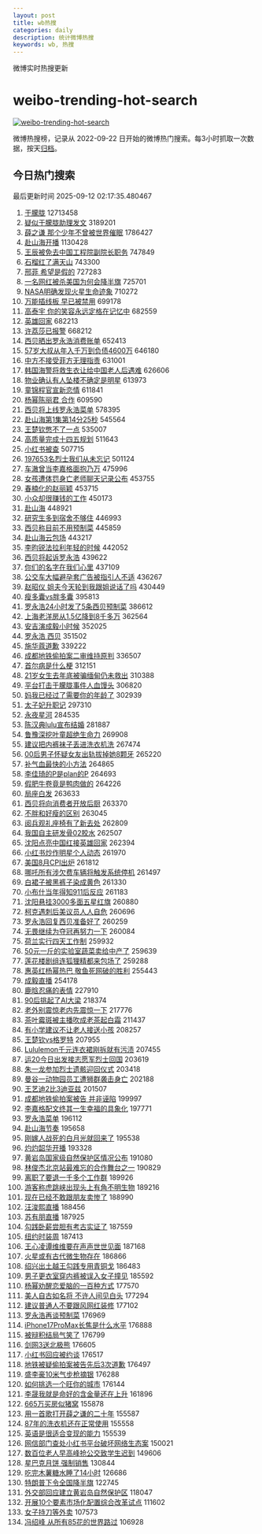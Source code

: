 ```yaml
---
layout: post
title: wb热搜
categories: daily
description: 统计微博热搜
keywords: wb, 热搜
---
```


微博实时热搜更新

# weibo-trending-hot-search

[![weibo-trending-hot-search](https://github.com/ameizi/weibo-trending-hot-search/actions/workflows/ci.yml/badge.svg)](https://github.com/ameizi/weibo-trending-hot-search/actions/workflows/ci.yml)

微博热搜榜，记录从 2022-09-22 日开始的微博热门搜索。每3小时抓取一次数据，按天[归档](./archives)。

## 今日热门搜索

<!-- BEGIN --> 
最后更新时间 2025-09-12 02:17:35.480467 
1. [于朦胧](https://s.weibo.com/weibo?q=%E4%BA%8E%E6%9C%A6%E8%83%A7&t=31&band_rank=22&Refer=top) 12713458
1. [疑似于朦胧助理发文](https://s.weibo.com/weibo?q=%23%E7%96%91%E4%BC%BC%E4%BA%8E%E6%9C%A6%E8%83%A7%E5%8A%A9%E7%90%86%E5%8F%91%E6%96%87%23&t=31&band_rank=1&Refer=top) 3189201
1. [薛之谦 那个少年不曾被世界催眠](https://s.weibo.com/weibo?q=%E8%96%9B%E4%B9%8B%E8%B0%A6%20%E9%82%A3%E4%B8%AA%E5%B0%91%E5%B9%B4%E4%B8%8D%E6%9B%BE%E8%A2%AB%E4%B8%96%E7%95%8C%E5%82%AC%E7%9C%A0&t=31&band_rank=1&Refer=top) 1786427
1. [赴山海开播](https://s.weibo.com/weibo?q=%E8%B5%B4%E5%B1%B1%E6%B5%B7%E5%BC%80%E6%92%AD&t=31&band_rank=4&Refer=top) 1130428
1. [王辰被免去中国工程院副院长职务](https://s.weibo.com/weibo?q=%23%E7%8E%8B%E8%BE%B0%E8%A2%AB%E5%85%8D%E5%8E%BB%E4%B8%AD%E5%9B%BD%E5%B7%A5%E7%A8%8B%E9%99%A2%E5%89%AF%E9%99%A2%E9%95%BF%E8%81%8C%E5%8A%A1%23&t=31&band_rank=2&Refer=top) 747849
1. [石榴红了满天山](https://s.weibo.com/weibo?q=%23%E7%9F%B3%E6%A6%B4%E7%BA%A2%E4%BA%86%E6%BB%A1%E5%A4%A9%E5%B1%B1%23&t=31&band_rank=3&Refer=top) 743300
1. [邢菲 希望是假的](https://s.weibo.com/weibo?q=%E9%82%A2%E8%8F%B2%20%E5%B8%8C%E6%9C%9B%E6%98%AF%E5%81%87%E7%9A%84&t=31&band_rank=4&Refer=top) 727283
1. [一名网红被杀美国为何会降半旗](https://s.weibo.com/weibo?q=%23%E4%B8%80%E5%90%8D%E7%BD%91%E7%BA%A2%E8%A2%AB%E6%9D%80%E7%BE%8E%E5%9B%BD%E4%B8%BA%E4%BD%95%E4%BC%9A%E9%99%8D%E5%8D%8A%E6%97%97%23&t=31&band_rank=2&Refer=top) 725701
1. [NASA明确发现火星生命迹象](https://s.weibo.com/weibo?q=%23NASA%E6%98%8E%E7%A1%AE%E5%8F%91%E7%8E%B0%E7%81%AB%E6%98%9F%E7%94%9F%E5%91%BD%E8%BF%B9%E8%B1%A1%23&t=31&band_rank=5&Refer=top) 710272
1. [万能插线板 早已被禁用](https://s.weibo.com/weibo?q=%E4%B8%87%E8%83%BD%E6%8F%92%E7%BA%BF%E6%9D%BF%20%E6%97%A9%E5%B7%B2%E8%A2%AB%E7%A6%81%E7%94%A8&t=31&band_rank=6&Refer=top) 699178
1. [高泰宇 你的笑容永远定格在记忆中](https://s.weibo.com/weibo?q=%E9%AB%98%E6%B3%B0%E5%AE%87%20%E4%BD%A0%E7%9A%84%E7%AC%91%E5%AE%B9%E6%B0%B8%E8%BF%9C%E5%AE%9A%E6%A0%BC%E5%9C%A8%E8%AE%B0%E5%BF%86%E4%B8%AD&t=31&band_rank=7&Refer=top) 682559
1. [英雄回家](https://s.weibo.com/weibo?q=%23%E8%8B%B1%E9%9B%84%E5%9B%9E%E5%AE%B6%23&t=31&band_rank=3&Refer=top) 682213
1. [许荔莎已报警](https://s.weibo.com/weibo?q=%23%E8%AE%B8%E8%8D%94%E8%8E%8E%E5%B7%B2%E6%8A%A5%E8%AD%A6%23&t=31&band_rank=8&Refer=top) 668212
1. [西贝晒出罗永浩消费账单](https://s.weibo.com/weibo?q=%23%E8%A5%BF%E8%B4%9D%E6%99%92%E5%87%BA%E7%BD%97%E6%B0%B8%E6%B5%A9%E6%B6%88%E8%B4%B9%E8%B4%A6%E5%8D%95%23&t=31&band_rank=4&Refer=top) 652413
1. [57岁大叔从年入千万到负债4600万](https://s.weibo.com/weibo?q=%2357%E5%B2%81%E5%A4%A7%E5%8F%94%E4%BB%8E%E5%B9%B4%E5%85%A5%E5%8D%83%E4%B8%87%E5%88%B0%E8%B4%9F%E5%80%BA4600%E4%B8%87%23&t=31&band_rank=9&Refer=top) 646180
1. [中方不接受菲方无理指责](https://s.weibo.com/weibo?q=%23%E4%B8%AD%E6%96%B9%E4%B8%8D%E6%8E%A5%E5%8F%97%E8%8F%B2%E6%96%B9%E6%97%A0%E7%90%86%E6%8C%87%E8%B4%A3%23&t=31&band_rank=10&Refer=top) 631001
1. [韩国海警将救生衣让给中国老人后遇难](https://s.weibo.com/weibo?q=%23%E9%9F%A9%E5%9B%BD%E6%B5%B7%E8%AD%A6%E5%B0%86%E6%95%91%E7%94%9F%E8%A1%A3%E8%AE%A9%E7%BB%99%E4%B8%AD%E5%9B%BD%E8%80%81%E4%BA%BA%E5%90%8E%E9%81%87%E9%9A%BE%23&t=31&band_rank=38&Refer=top) 626606
1. [物业确认有人坠楼不确定是明星](https://s.weibo.com/weibo?q=%23%E7%89%A9%E4%B8%9A%E7%A1%AE%E8%AE%A4%E6%9C%89%E4%BA%BA%E5%9D%A0%E6%A5%BC%E4%B8%8D%E7%A1%AE%E5%AE%9A%E6%98%AF%E6%98%8E%E6%98%9F%23&t=31&band_rank=11&Refer=top) 613973
1. [童锦程官宣新恋情](https://s.weibo.com/weibo?q=%E7%AB%A5%E9%94%A6%E7%A8%8B%E5%AE%98%E5%AE%A3%E6%96%B0%E6%81%8B%E6%83%85&t=31&band_rank=12&Refer=top) 611841
1. [杨幂陈丽君 合作](https://s.weibo.com/weibo?q=%E6%9D%A8%E5%B9%82%E9%99%88%E4%B8%BD%E5%90%9B%20%E5%90%88%E4%BD%9C&t=31&band_rank=6&Refer=top) 609590
1. [西贝将上线罗永浩菜单](https://s.weibo.com/weibo?q=%23%E8%A5%BF%E8%B4%9D%E5%B0%86%E4%B8%8A%E7%BA%BF%E7%BD%97%E6%B0%B8%E6%B5%A9%E8%8F%9C%E5%8D%95%23&t=31&band_rank=7&Refer=top) 578395
1. [赴山海第1集第14分25秒](https://s.weibo.com/weibo?q=%E8%B5%B4%E5%B1%B1%E6%B5%B7%E7%AC%AC1%E9%9B%86%E7%AC%AC14%E5%88%8625%E7%A7%92&t=31&band_rank=49&Refer=top) 545564
1. [王楚钦憋不了一点](https://s.weibo.com/weibo?q=%E7%8E%8B%E6%A5%9A%E9%92%A6%E6%86%8B%E4%B8%8D%E4%BA%86%E4%B8%80%E7%82%B9&t=31&band_rank=9&Refer=top) 535007
1. [高质量完成十四五规划](https://s.weibo.com/weibo?q=%23%E9%AB%98%E8%B4%A8%E9%87%8F%E5%AE%8C%E6%88%90%E5%8D%81%E5%9B%9B%E4%BA%94%E8%A7%84%E5%88%92%23&t=31&band_rank=3&Refer=top) 511643
1. [小红书被查](https://s.weibo.com/weibo?q=%23%E5%B0%8F%E7%BA%A2%E4%B9%A6%E8%A2%AB%E6%9F%A5%23&t=31&band_rank=13&Refer=top) 507715
1. [197653名烈士我们从未忘记](https://s.weibo.com/weibo?q=%23197653%E5%90%8D%E7%83%88%E5%A3%AB%E6%88%91%E4%BB%AC%E4%BB%8E%E6%9C%AA%E5%BF%98%E8%AE%B0%23&t=31&band_rank=10&Refer=top) 501124
1. [车澈曾当李嘉格面抱乃万](https://s.weibo.com/weibo?q=%23%E8%BD%A6%E6%BE%88%E6%9B%BE%E5%BD%93%E6%9D%8E%E5%98%89%E6%A0%BC%E9%9D%A2%E6%8A%B1%E4%B9%83%E4%B8%87%23&t=31&band_rank=11&Refer=top) 475996
1. [女孩遭体罚身亡老师聊天记录公布](https://s.weibo.com/weibo?q=%23%E5%A5%B3%E5%AD%A9%E9%81%AD%E4%BD%93%E7%BD%9A%E8%BA%AB%E4%BA%A1%E8%80%81%E5%B8%88%E8%81%8A%E5%A4%A9%E8%AE%B0%E5%BD%95%E5%85%AC%E5%B8%83%23&t=31&band_rank=13&Refer=top) 453755
1. [春楠化的赵丽颖](https://s.weibo.com/weibo?q=%23%E6%98%A5%E6%A5%A0%E5%8C%96%E7%9A%84%E8%B5%B5%E4%B8%BD%E9%A2%96%23&t=31&band_rank=14&Refer=top) 453715
1. [小众却很赚钱的工作](https://s.weibo.com/weibo?q=%E5%B0%8F%E4%BC%97%E5%8D%B4%E5%BE%88%E8%B5%9A%E9%92%B1%E7%9A%84%E5%B7%A5%E4%BD%9C&t=31&band_rank=13&Refer=top) 450173
1. [赴山海](https://s.weibo.com/weibo?q=%E8%B5%B4%E5%B1%B1%E6%B5%B7&t=31&band_rank=36&Refer=top) 448921
1. [研究生多到宿舍不够住](https://s.weibo.com/weibo?q=%23%E7%A0%94%E7%A9%B6%E7%94%9F%E5%A4%9A%E5%88%B0%E5%AE%BF%E8%88%8D%E4%B8%8D%E5%A4%9F%E4%BD%8F%23&t=31&band_rank=17&Refer=top) 446993
1. [西贝称目前不用预制菜](https://s.weibo.com/weibo?q=%23%E8%A5%BF%E8%B4%9D%E7%A7%B0%E7%9B%AE%E5%89%8D%E4%B8%8D%E7%94%A8%E9%A2%84%E5%88%B6%E8%8F%9C%23&t=31&band_rank=18&Refer=top) 445859
1. [赴山海云包场](https://s.weibo.com/weibo?q=%E8%B5%B4%E5%B1%B1%E6%B5%B7%E4%BA%91%E5%8C%85%E5%9C%BA&t=31&band_rank=28&Refer=top) 443217
1. [李昀锐法拉利年轻的时候](https://s.weibo.com/weibo?q=%23%E6%9D%8E%E6%98%80%E9%94%90%E6%B3%95%E6%8B%89%E5%88%A9%E5%B9%B4%E8%BD%BB%E7%9A%84%E6%97%B6%E5%80%99%23&t=31&band_rank=20&Refer=top) 442052
1. [西贝将起诉罗永浩](https://s.weibo.com/weibo?q=%23%E8%A5%BF%E8%B4%9D%E5%B0%86%E8%B5%B7%E8%AF%89%E7%BD%97%E6%B0%B8%E6%B5%A9%23&t=31&band_rank=32&Refer=top) 439622
1. [你们的名字在我们心里](https://s.weibo.com/weibo?q=%23%E4%BD%A0%E4%BB%AC%E7%9A%84%E5%90%8D%E5%AD%97%E5%9C%A8%E6%88%91%E4%BB%AC%E5%BF%83%E9%87%8C%23&t=31&band_rank=22&Refer=top) 437109
1. [公交车大幅避孕套广告被指引人不适](https://s.weibo.com/weibo?q=%23%E5%85%AC%E4%BA%A4%E8%BD%A6%E5%A4%A7%E5%B9%85%E9%81%BF%E5%AD%95%E5%A5%97%E5%B9%BF%E5%91%8A%E8%A2%AB%E6%8C%87%E5%BC%95%E4%BA%BA%E4%B8%8D%E9%80%82%23&t=31&band_rank=34&Refer=top) 436267
1. [赵昭仪 姐夫今天轮到我跟姐说话了吗](https://s.weibo.com/weibo?q=%E8%B5%B5%E6%98%AD%E4%BB%AA%20%E5%A7%90%E5%A4%AB%E4%BB%8A%E5%A4%A9%E8%BD%AE%E5%88%B0%E6%88%91%E8%B7%9F%E5%A7%90%E8%AF%B4%E8%AF%9D%E4%BA%86%E5%90%97&t=31&band_rank=14&Refer=top) 430449
1. [瘦多囊vs胖多囊](https://s.weibo.com/weibo?q=%E7%98%A6%E5%A4%9A%E5%9B%8Avs%E8%83%96%E5%A4%9A%E5%9B%8A&t=31&band_rank=15&Refer=top) 395813
1. [罗永浩24小时发了5条西贝预制菜](https://s.weibo.com/weibo?q=%23%E7%BD%97%E6%B0%B8%E6%B5%A924%E5%B0%8F%E6%97%B6%E5%8F%91%E4%BA%865%E6%9D%A1%E8%A5%BF%E8%B4%9D%E9%A2%84%E5%88%B6%E8%8F%9C%23&t=31&band_rank=5&Refer=top) 386612
1. [上海老洋房从1.5亿降到8千多万](https://s.weibo.com/weibo?q=%23%E4%B8%8A%E6%B5%B7%E8%80%81%E6%B4%8B%E6%88%BF%E4%BB%8E1.5%E4%BA%BF%E9%99%8D%E5%88%B08%E5%8D%83%E5%A4%9A%E4%B8%87%23&t=31&band_rank=6&Refer=top) 362564
1. [安吉演成毅小时候](https://s.weibo.com/weibo?q=%23%E5%AE%89%E5%90%89%E6%BC%94%E6%88%90%E6%AF%85%E5%B0%8F%E6%97%B6%E5%80%99%23&t=31&band_rank=7&Refer=top) 352025
1. [罗永浩 西贝](https://s.weibo.com/weibo?q=%E7%BD%97%E6%B0%B8%E6%B5%A9%20%E8%A5%BF%E8%B4%9D&t=31&band_rank=24&Refer=top) 351502
1. [施华蔻道歉](https://s.weibo.com/weibo?q=%E6%96%BD%E5%8D%8E%E8%94%BB%E9%81%93%E6%AD%89&t=31&band_rank=8&Refer=top) 339222
1. [成都地铁偷拍案二审维持原判](https://s.weibo.com/weibo?q=%23%E6%88%90%E9%83%BD%E5%9C%B0%E9%93%81%E5%81%B7%E6%8B%8D%E6%A1%88%E4%BA%8C%E5%AE%A1%E7%BB%B4%E6%8C%81%E5%8E%9F%E5%88%A4%23&t=31&band_rank=32&Refer=top) 336507
1. [首尔病是什么梗](https://s.weibo.com/weibo?q=%E9%A6%96%E5%B0%94%E7%97%85%E6%98%AF%E4%BB%80%E4%B9%88%E6%A2%97&t=31&band_rank=16&Refer=top) 312151
1. [21岁女生去年底被骗缅甸仍未救出](https://s.weibo.com/weibo?q=%2321%E5%B2%81%E5%A5%B3%E7%94%9F%E5%8E%BB%E5%B9%B4%E5%BA%95%E8%A2%AB%E9%AA%97%E7%BC%85%E7%94%B8%E4%BB%8D%E6%9C%AA%E6%95%91%E5%87%BA%23&t=31&band_rank=10&Refer=top) 310388
1. [平台打击于朦胧事件人血馒头](https://s.weibo.com/weibo?q=%23%E5%B9%B3%E5%8F%B0%E6%89%93%E5%87%BB%E4%BA%8E%E6%9C%A6%E8%83%A7%E4%BA%8B%E4%BB%B6%E4%BA%BA%E8%A1%80%E9%A6%92%E5%A4%B4%23&t=31&band_rank=12&Refer=top) 306820
1. [妈我已经过了需要你的年龄了](https://s.weibo.com/weibo?q=%E5%A6%88%E6%88%91%E5%B7%B2%E7%BB%8F%E8%BF%87%E4%BA%86%E9%9C%80%E8%A6%81%E4%BD%A0%E7%9A%84%E5%B9%B4%E9%BE%84%E4%BA%86&t=31&band_rank=17&Refer=top) 302939
1. [太子妃升职记](https://s.weibo.com/weibo?q=%E5%A4%AA%E5%AD%90%E5%A6%83%E5%8D%87%E8%81%8C%E8%AE%B0&t=31&band_rank=18&Refer=top) 297310
1. [永夜星河](https://s.weibo.com/weibo?q=%E6%B0%B8%E5%A4%9C%E6%98%9F%E6%B2%B3&t=31&band_rank=19&Refer=top) 284535
1. [陈汉典lulu宣布结婚](https://s.weibo.com/weibo?q=%23%E9%99%88%E6%B1%89%E5%85%B8lulu%E5%AE%A3%E5%B8%83%E7%BB%93%E5%A9%9A%23&t=31&band_rank=20&Refer=top) 281887
1. [鲁豫深挖叶童超绝生命力](https://s.weibo.com/weibo?q=%23%E9%B2%81%E8%B1%AB%E6%B7%B1%E6%8C%96%E5%8F%B6%E7%AB%A5%E8%B6%85%E7%BB%9D%E7%94%9F%E5%91%BD%E5%8A%9B%23&t=31&band_rank=21&Refer=top) 269908
1. [建议把内裤袜子丢进洗衣机洗](https://s.weibo.com/weibo?q=%E5%BB%BA%E8%AE%AE%E6%8A%8A%E5%86%85%E8%A3%A4%E8%A2%9C%E5%AD%90%E4%B8%A2%E8%BF%9B%E6%B4%97%E8%A1%A3%E6%9C%BA%E6%B4%97&t=31&band_rank=23&Refer=top) 267474
1. [00后男子怀疑女友出轨拔掉她8颗牙](https://s.weibo.com/weibo?q=%2300%E5%90%8E%E7%94%B7%E5%AD%90%E6%80%80%E7%96%91%E5%A5%B3%E5%8F%8B%E5%87%BA%E8%BD%A8%E6%8B%94%E6%8E%89%E5%A5%B98%E9%A2%97%E7%89%99%23&t=31&band_rank=24&Refer=top) 265220
1. [补气血最快的小方法](https://s.weibo.com/weibo?q=%E8%A1%A5%E6%B0%94%E8%A1%80%E6%9C%80%E5%BF%AB%E7%9A%84%E5%B0%8F%E6%96%B9%E6%B3%95&t=31&band_rank=27&Refer=top) 264865
1. [李佳琦的P是plan的P](https://s.weibo.com/weibo?q=%E6%9D%8E%E4%BD%B3%E7%90%A6%E7%9A%84P%E6%98%AFplan%E7%9A%84P&t=31&band_rank=28&Refer=top) 264693
1. [假肥牛卷竟是鸭肉做的](https://s.weibo.com/weibo?q=%23%E5%81%87%E8%82%A5%E7%89%9B%E5%8D%B7%E7%AB%9F%E6%98%AF%E9%B8%AD%E8%82%89%E5%81%9A%E7%9A%84%23&t=31&band_rank=30&Refer=top) 264226
1. [局座白发](https://s.weibo.com/weibo?q=%E5%B1%80%E5%BA%A7%E7%99%BD%E5%8F%91&t=31&band_rank=33&Refer=top) 263633
1. [西贝将向消费者开放后厨](https://s.weibo.com/weibo?q=%23%E8%A5%BF%E8%B4%9D%E5%B0%86%E5%90%91%E6%B6%88%E8%B4%B9%E8%80%85%E5%BC%80%E6%94%BE%E5%90%8E%E5%8E%A8%23&t=31&band_rank=34&Refer=top) 263370
1. [不胖和好瘦的区别](https://s.weibo.com/weibo?q=%E4%B8%8D%E8%83%96%E5%92%8C%E5%A5%BD%E7%98%A6%E7%9A%84%E5%8C%BA%E5%88%AB&t=31&band_rank=35&Refer=top) 263045
1. [阅兵观礼座椅有了新去处](https://s.weibo.com/weibo?q=%23%E9%98%85%E5%85%B5%E8%A7%82%E7%A4%BC%E5%BA%A7%E6%A4%85%E6%9C%89%E4%BA%86%E6%96%B0%E5%8E%BB%E5%A4%84%23&t=31&band_rank=36&Refer=top) 262809
1. [我国自主研发骨02胶水](https://s.weibo.com/weibo?q=%23%E6%88%91%E5%9B%BD%E8%87%AA%E4%B8%BB%E7%A0%94%E5%8F%91%E9%AA%A802%E8%83%B6%E6%B0%B4%23&t=31&band_rank=37&Refer=top) 262507
1. [沈阳点亮中国红接英雄回家](https://s.weibo.com/weibo?q=%23%E6%B2%88%E9%98%B3%E7%82%B9%E4%BA%AE%E4%B8%AD%E5%9B%BD%E7%BA%A2%E6%8E%A5%E8%8B%B1%E9%9B%84%E5%9B%9E%E5%AE%B6%23&t=31&band_rank=38&Refer=top) 262394
1. [小红书炒作明星个人动态](https://s.weibo.com/weibo?q=%23%E5%B0%8F%E7%BA%A2%E4%B9%A6%E7%82%92%E4%BD%9C%E6%98%8E%E6%98%9F%E4%B8%AA%E4%BA%BA%E5%8A%A8%E6%80%81%23&t=31&band_rank=31&Refer=top) 261970
1. [美国8月CPI出炉](https://s.weibo.com/weibo?q=%23%E7%BE%8E%E5%9B%BD8%E6%9C%88CPI%E5%87%BA%E7%82%89%23&t=31&band_rank=40&Refer=top) 261812
1. [哪吒所有涉欠费车辆将触发系统停机](https://s.weibo.com/weibo?q=%23%E5%93%AA%E5%90%92%E6%89%80%E6%9C%89%E6%B6%89%E6%AC%A0%E8%B4%B9%E8%BD%A6%E8%BE%86%E5%B0%86%E8%A7%A6%E5%8F%91%E7%B3%BB%E7%BB%9F%E5%81%9C%E6%9C%BA%23&t=31&band_rank=41&Refer=top) 261497
1. [白裙子被黑裤子染成黄色](https://s.weibo.com/weibo?q=%23%E7%99%BD%E8%A3%99%E5%AD%90%E8%A2%AB%E9%BB%91%E8%A3%A4%E5%AD%90%E6%9F%93%E6%88%90%E9%BB%84%E8%89%B2%23&t=31&band_rank=42&Refer=top) 261330
1. [小布什当年得知911后反应](https://s.weibo.com/weibo?q=%23%E5%B0%8F%E5%B8%83%E4%BB%80%E5%BD%93%E5%B9%B4%E5%BE%97%E7%9F%A5911%E5%90%8E%E5%8F%8D%E5%BA%94%23&t=31&band_rank=43&Refer=top) 261183
1. [沈阳悬挂3000多面五星红旗](https://s.weibo.com/weibo?q=%23%E6%B2%88%E9%98%B3%E6%82%AC%E6%8C%823000%E5%A4%9A%E9%9D%A2%E4%BA%94%E6%98%9F%E7%BA%A2%E6%97%97%23&t=31&band_rank=44&Refer=top) 260880
1. [柯克遇刺后美议员人人自危](https://s.weibo.com/weibo?q=%23%E6%9F%AF%E5%85%8B%E9%81%87%E5%88%BA%E5%90%8E%E7%BE%8E%E8%AE%AE%E5%91%98%E4%BA%BA%E4%BA%BA%E8%87%AA%E5%8D%B1%23&t=31&band_rank=45&Refer=top) 260696
1. [罗永浩回复西贝准备好了](https://s.weibo.com/weibo?q=%23%E7%BD%97%E6%B0%B8%E6%B5%A9%E5%9B%9E%E5%A4%8D%E8%A5%BF%E8%B4%9D%E5%87%86%E5%A4%87%E5%A5%BD%E4%BA%86%23&t=31&band_rank=46&Refer=top) 260259
1. [无畏继续为夺冠再努力一下](https://s.weibo.com/weibo?q=%E6%97%A0%E7%95%8F%E7%BB%A7%E7%BB%AD%E4%B8%BA%E5%A4%BA%E5%86%A0%E5%86%8D%E5%8A%AA%E5%8A%9B%E4%B8%80%E4%B8%8B&t=31&band_rank=47&Refer=top) 260084
1. [荷兰实行四天工作制](https://s.weibo.com/weibo?q=%E8%8D%B7%E5%85%B0%E5%AE%9E%E8%A1%8C%E5%9B%9B%E5%A4%A9%E5%B7%A5%E4%BD%9C%E5%88%B6&t=31&band_rank=48&Refer=top) 259932
1. [50元一斤的实验室蔬菜卖给中产了](https://s.weibo.com/weibo?q=%2350%E5%85%83%E4%B8%80%E6%96%A4%E7%9A%84%E5%AE%9E%E9%AA%8C%E5%AE%A4%E8%94%AC%E8%8F%9C%E5%8D%96%E7%BB%99%E4%B8%AD%E4%BA%A7%E4%BA%86%23&t=31&band_rank=49&Refer=top) 259639
1. [莲花楼剧组连狐狸精都来包场了](https://s.weibo.com/weibo?q=%E8%8E%B2%E8%8A%B1%E6%A5%BC%E5%89%A7%E7%BB%84%E8%BF%9E%E7%8B%90%E7%8B%B8%E7%B2%BE%E9%83%BD%E6%9D%A5%E5%8C%85%E5%9C%BA%E4%BA%86&t=31&band_rank=35&Refer=top) 259288
1. [惠英红杨幂热巴 敬鱼死网破的胜利](https://s.weibo.com/weibo?q=%E6%83%A0%E8%8B%B1%E7%BA%A2%E6%9D%A8%E5%B9%82%E7%83%AD%E5%B7%B4%20%E6%95%AC%E9%B1%BC%E6%AD%BB%E7%BD%91%E7%A0%B4%E7%9A%84%E8%83%9C%E5%88%A9&t=31&band_rank=25&Refer=top) 255443
1. [成毅直播](https://s.weibo.com/weibo?q=%E6%88%90%E6%AF%85%E7%9B%B4%E6%92%AD&t=31&band_rank=26&Refer=top) 254178
1. [鹿晗忍痛的表情](https://s.weibo.com/weibo?q=%E9%B9%BF%E6%99%97%E5%BF%8D%E7%97%9B%E7%9A%84%E8%A1%A8%E6%83%85&t=31&band_rank=27&Refer=top) 227910
1. [90后挑起了AI大梁](https://s.weibo.com/weibo?q=%2390%E5%90%8E%E6%8C%91%E8%B5%B7%E4%BA%86AI%E5%A4%A7%E6%A2%81%23&t=31&band_rank=28&Refer=top) 218374
1. [老外别震惊老内先震惊一下](https://s.weibo.com/weibo?q=%E8%80%81%E5%A4%96%E5%88%AB%E9%9C%87%E6%83%8A%E8%80%81%E5%86%85%E5%85%88%E9%9C%87%E6%83%8A%E4%B8%80%E4%B8%8B&t=31&band_rank=29&Refer=top) 217776
1. [茶叶霉斑被主播吹成老茶起白霜](https://s.weibo.com/weibo?q=%E8%8C%B6%E5%8F%B6%E9%9C%89%E6%96%91%E8%A2%AB%E4%B8%BB%E6%92%AD%E5%90%B9%E6%88%90%E8%80%81%E8%8C%B6%E8%B5%B7%E7%99%BD%E9%9C%9C&t=31&band_rank=30&Refer=top) 211437
1. [有小学建议不让老人接送小孩](https://s.weibo.com/weibo?q=%23%E6%9C%89%E5%B0%8F%E5%AD%A6%E5%BB%BA%E8%AE%AE%E4%B8%8D%E8%AE%A9%E8%80%81%E4%BA%BA%E6%8E%A5%E9%80%81%E5%B0%8F%E5%AD%A9%23&t=31&band_rank=1&Refer=top) 208257
1. [王楚钦vs格罗特](https://s.weibo.com/weibo?q=%23%E7%8E%8B%E6%A5%9A%E9%92%A6vs%E6%A0%BC%E7%BD%97%E7%89%B9%23&t=31&band_rank=15&Refer=top) 207955
1. [Lululemon千元连衣裙刚拆就有污渍](https://s.weibo.com/weibo?q=%23Lululemon%E5%8D%83%E5%85%83%E8%BF%9E%E8%A1%A3%E8%A3%99%E5%88%9A%E6%8B%86%E5%B0%B1%E6%9C%89%E6%B1%A1%E6%B8%8D%23&t=31&band_rank=2&Refer=top) 207455
1. [运20今日出发接志愿军烈士回国](https://s.weibo.com/weibo?q=%23%E8%BF%9020%E4%BB%8A%E6%97%A5%E5%87%BA%E5%8F%91%E6%8E%A5%E5%BF%97%E6%84%BF%E5%86%9B%E7%83%88%E5%A3%AB%E5%9B%9E%E5%9B%BD%23&t=31&band_rank=17&Refer=top) 203619
1. [朱一龙参加烈士遗骸迎回仪式](https://s.weibo.com/weibo?q=%23%E6%9C%B1%E4%B8%80%E9%BE%99%E5%8F%82%E5%8A%A0%E7%83%88%E5%A3%AB%E9%81%97%E9%AA%B8%E8%BF%8E%E5%9B%9E%E4%BB%AA%E5%BC%8F%23&t=31&band_rank=18&Refer=top) 203418
1. [曼谷一动物园员工遭狮群袭击身亡](https://s.weibo.com/weibo?q=%23%E6%9B%BC%E8%B0%B7%E4%B8%80%E5%8A%A8%E7%89%A9%E5%9B%AD%E5%91%98%E5%B7%A5%E9%81%AD%E7%8B%AE%E7%BE%A4%E8%A2%AD%E5%87%BB%E8%BA%AB%E4%BA%A1%23&t=31&band_rank=9&Refer=top) 202188
1. [王艺迪2比3迪亚兹](https://s.weibo.com/weibo?q=%23%E7%8E%8B%E8%89%BA%E8%BF%AA2%E6%AF%943%E8%BF%AA%E4%BA%9A%E5%85%B9%23&t=31&band_rank=19&Refer=top) 201507
1. [成都地铁偷拍案被告 并非诬陷](https://s.weibo.com/weibo?q=%E6%88%90%E9%83%BD%E5%9C%B0%E9%93%81%E5%81%B7%E6%8B%8D%E6%A1%88%E8%A2%AB%E5%91%8A%20%E5%B9%B6%E9%9D%9E%E8%AF%AC%E9%99%B7&t=31&band_rank=20&Refer=top) 199997
1. [李嘉格配文终其一生幸福的具象化](https://s.weibo.com/weibo?q=%23%E6%9D%8E%E5%98%89%E6%A0%BC%E9%85%8D%E6%96%87%E7%BB%88%E5%85%B6%E4%B8%80%E7%94%9F%E5%B9%B8%E7%A6%8F%E7%9A%84%E5%85%B7%E8%B1%A1%E5%8C%96%23&t=31&band_rank=22&Refer=top) 197771
1. [罗永浩菜单](https://s.weibo.com/weibo?q=%23%E7%BD%97%E6%B0%B8%E6%B5%A9%E8%8F%9C%E5%8D%95%23&t=31&band_rank=26&Refer=top) 196112
1. [赴山海节奏](https://s.weibo.com/weibo?q=%23%E8%B5%B4%E5%B1%B1%E6%B5%B7%E8%8A%82%E5%A5%8F%23&t=31&band_rank=17&Refer=top) 195658
1. [刚嫁人战死的白月光就回来了](https://s.weibo.com/weibo?q=%E5%88%9A%E5%AB%81%E4%BA%BA%E6%88%98%E6%AD%BB%E7%9A%84%E7%99%BD%E6%9C%88%E5%85%89%E5%B0%B1%E5%9B%9E%E6%9D%A5%E4%BA%86&t=31&band_rank=33&Refer=top) 195538
1. [灼灼韶华开播](https://s.weibo.com/weibo?q=%23%E7%81%BC%E7%81%BC%E9%9F%B6%E5%8D%8E%E5%BC%80%E6%92%AD%23&t=31&band_rank=27&Refer=top) 193328
1. [黄岩岛国家级自然保护区情况公布](https://s.weibo.com/weibo?q=%23%E9%BB%84%E5%B2%A9%E5%B2%9B%E5%9B%BD%E5%AE%B6%E7%BA%A7%E8%87%AA%E7%84%B6%E4%BF%9D%E6%8A%A4%E5%8C%BA%E6%83%85%E5%86%B5%E5%85%AC%E5%B8%83%23&t=31&band_rank=29&Refer=top) 191080
1. [林俊杰北京站最难忘的合作舞台之一](https://s.weibo.com/weibo?q=%23%E6%9E%97%E4%BF%8A%E6%9D%B0%E5%8C%97%E4%BA%AC%E7%AB%99%E6%9C%80%E9%9A%BE%E5%BF%98%E7%9A%84%E5%90%88%E4%BD%9C%E8%88%9E%E5%8F%B0%E4%B9%8B%E4%B8%80%23&t=31&band_rank=30&Refer=top) 190829
1. [离职了要退一千多个工作群](https://s.weibo.com/weibo?q=%23%E7%A6%BB%E8%81%8C%E4%BA%86%E8%A6%81%E9%80%80%E4%B8%80%E5%8D%83%E5%A4%9A%E4%B8%AA%E5%B7%A5%E4%BD%9C%E7%BE%A4%23&t=31&band_rank=29&Refer=top) 189926
1. [游客称虎跳峡出现头上有角不明生物](https://s.weibo.com/weibo?q=%23%E6%B8%B8%E5%AE%A2%E7%A7%B0%E8%99%8E%E8%B7%B3%E5%B3%A1%E5%87%BA%E7%8E%B0%E5%A4%B4%E4%B8%8A%E6%9C%89%E8%A7%92%E4%B8%8D%E6%98%8E%E7%94%9F%E7%89%A9%23&t=31&band_rank=36&Refer=top) 189216
1. [现在已经不敢跟朋友卖惨了](https://s.weibo.com/weibo?q=%E7%8E%B0%E5%9C%A8%E5%B7%B2%E7%BB%8F%E4%B8%8D%E6%95%A2%E8%B7%9F%E6%9C%8B%E5%8F%8B%E5%8D%96%E6%83%A8%E4%BA%86&t=31&band_rank=47&Refer=top) 188990
1. [汪浚熙直播](https://s.weibo.com/weibo?q=%23%E6%B1%AA%E6%B5%9A%E7%86%99%E7%9B%B4%E6%92%AD%23&t=31&band_rank=41&Refer=top) 188456
1. [苏有朋直播](https://s.weibo.com/weibo?q=%E8%8B%8F%E6%9C%89%E6%9C%8B%E7%9B%B4%E6%92%AD&t=31&band_rank=43&Refer=top) 187925
1. [勾践卧薪尝胆有考古实证了](https://s.weibo.com/weibo?q=%23%E5%8B%BE%E8%B7%B5%E5%8D%A7%E8%96%AA%E5%B0%9D%E8%83%86%E6%9C%89%E8%80%83%E5%8F%A4%E5%AE%9E%E8%AF%81%E4%BA%86%23&t=31&band_rank=45&Refer=top) 187559
1. [纽约时装周](https://s.weibo.com/weibo?q=%E7%BA%BD%E7%BA%A6%E6%97%B6%E8%A3%85%E5%91%A8&t=31&band_rank=46&Refer=top) 187413
1. [王心凌谭维维要在声声世世见面](https://s.weibo.com/weibo?q=%E7%8E%8B%E5%BF%83%E5%87%8C%E8%B0%AD%E7%BB%B4%E7%BB%B4%E8%A6%81%E5%9C%A8%E5%A3%B0%E5%A3%B0%E4%B8%96%E4%B8%96%E8%A7%81%E9%9D%A2&t=31&band_rank=47&Refer=top) 187168
1. [火星或有古代微生物存在](https://s.weibo.com/weibo?q=%23%E7%81%AB%E6%98%9F%E6%88%96%E6%9C%89%E5%8F%A4%E4%BB%A3%E5%BE%AE%E7%94%9F%E7%89%A9%E5%AD%98%E5%9C%A8%23&t=31&band_rank=48&Refer=top) 186866
1. [绍兴出土越王勾践专用青铜戈](https://s.weibo.com/weibo?q=%23%E7%BB%8D%E5%85%B4%E5%87%BA%E5%9C%9F%E8%B6%8A%E7%8E%8B%E5%8B%BE%E8%B7%B5%E4%B8%93%E7%94%A8%E9%9D%92%E9%93%9C%E6%88%88%23&t=31&band_rank=50&Refer=top) 186483
1. [男子更衣室穿内裤被误入女子撞见](https://s.weibo.com/weibo?q=%23%E7%94%B7%E5%AD%90%E6%9B%B4%E8%A1%A3%E5%AE%A4%E7%A9%BF%E5%86%85%E8%A3%A4%E8%A2%AB%E8%AF%AF%E5%85%A5%E5%A5%B3%E5%AD%90%E6%92%9E%E8%A7%81%23&t=31&band_rank=35&Refer=top) 185592
1. [杨幂劝醒恋爱脑的一百种方式](https://s.weibo.com/weibo?q=%E6%9D%A8%E5%B9%82%E5%8A%9D%E9%86%92%E6%81%8B%E7%88%B1%E8%84%91%E7%9A%84%E4%B8%80%E7%99%BE%E7%A7%8D%E6%96%B9%E5%BC%8F&t=31&band_rank=34&Refer=top) 177570
1. [美人自古如名将 不许人间见白头](https://s.weibo.com/weibo?q=%E7%BE%8E%E4%BA%BA%E8%87%AA%E5%8F%A4%E5%A6%82%E5%90%8D%E5%B0%86%20%E4%B8%8D%E8%AE%B8%E4%BA%BA%E9%97%B4%E8%A7%81%E7%99%BD%E5%A4%B4&t=31&band_rank=37&Refer=top) 177294
1. [建议普通人不要跟风网红装修](https://s.weibo.com/weibo?q=%E5%BB%BA%E8%AE%AE%E6%99%AE%E9%80%9A%E4%BA%BA%E4%B8%8D%E8%A6%81%E8%B7%9F%E9%A3%8E%E7%BD%91%E7%BA%A2%E8%A3%85%E4%BF%AE&t=31&band_rank=39&Refer=top) 177102
1. [罗永浩再谈预制菜](https://s.weibo.com/weibo?q=%23%E7%BD%97%E6%B0%B8%E6%B5%A9%E5%86%8D%E8%B0%88%E9%A2%84%E5%88%B6%E8%8F%9C%23&t=31&band_rank=40&Refer=top) 176969
1. [iPhone17ProMax长焦是什么水平](https://s.weibo.com/weibo?q=iPhone17ProMax%E9%95%BF%E7%84%A6%E6%98%AF%E4%BB%80%E4%B9%88%E6%B0%B4%E5%B9%B3&t=31&band_rank=41&Refer=top) 176888
1. [被辩积结局气笑了](https://s.weibo.com/weibo?q=%E8%A2%AB%E8%BE%A9%E7%A7%AF%E7%BB%93%E5%B1%80%E6%B0%94%E7%AC%91%E4%BA%86&t=31&band_rank=42&Refer=top) 176799
1. [剑网3送北极熊](https://s.weibo.com/weibo?q=%E5%89%91%E7%BD%913%E9%80%81%E5%8C%97%E6%9E%81%E7%86%8A&t=31&band_rank=44&Refer=top) 176605
1. [小红书回应被约谈](https://s.weibo.com/weibo?q=%23%E5%B0%8F%E7%BA%A2%E4%B9%A6%E5%9B%9E%E5%BA%94%E8%A2%AB%E7%BA%A6%E8%B0%88%23&t=31&band_rank=45&Refer=top) 176517
1. [地铁被疑偷拍案被告先后3次道歉](https://s.weibo.com/weibo?q=%23%E5%9C%B0%E9%93%81%E8%A2%AB%E7%96%91%E5%81%B7%E6%8B%8D%E6%A1%88%E8%A2%AB%E5%91%8A%E5%85%88%E5%90%8E3%E6%AC%A1%E9%81%93%E6%AD%89%23&t=31&band_rank=46&Refer=top) 176497
1. [盛李豪10米气步枪摘银](https://s.weibo.com/weibo?q=%23%E7%9B%9B%E6%9D%8E%E8%B1%AA10%E7%B1%B3%E6%B0%94%E6%AD%A5%E6%9E%AA%E6%91%98%E9%93%B6%23&t=31&band_rank=48&Refer=top) 176288
1. [如何挑选一个旺你的城市](https://s.weibo.com/weibo?q=%E5%A6%82%E4%BD%95%E6%8C%91%E9%80%89%E4%B8%80%E4%B8%AA%E6%97%BA%E4%BD%A0%E7%9A%84%E5%9F%8E%E5%B8%82&t=31&band_rank=50&Refer=top) 176144
1. [李晟我就是命好的含金量还在上升](https://s.weibo.com/weibo?q=%E6%9D%8E%E6%99%9F%E6%88%91%E5%B0%B1%E6%98%AF%E5%91%BD%E5%A5%BD%E7%9A%84%E5%90%AB%E9%87%91%E9%87%8F%E8%BF%98%E5%9C%A8%E4%B8%8A%E5%8D%87&t=31&band_rank=37&Refer=top) 161896
1. [665万买房似猪窝](https://s.weibo.com/weibo?q=665%E4%B8%87%E4%B9%B0%E6%88%BF%E4%BC%BC%E7%8C%AA%E7%AA%9D&t=31&band_rank=38&Refer=top) 155878
1. [用一首歌打开薛之谦的二十年](https://s.weibo.com/weibo?q=%E7%94%A8%E4%B8%80%E9%A6%96%E6%AD%8C%E6%89%93%E5%BC%80%E8%96%9B%E4%B9%8B%E8%B0%A6%E7%9A%84%E4%BA%8C%E5%8D%81%E5%B9%B4&t=31&band_rank=39&Refer=top) 155587
1. [87年的洗衣机还在正常使用](https://s.weibo.com/weibo?q=%2387%E5%B9%B4%E7%9A%84%E6%B4%97%E8%A1%A3%E6%9C%BA%E8%BF%98%E5%9C%A8%E6%AD%A3%E5%B8%B8%E4%BD%BF%E7%94%A8%23&t=31&band_rank=40&Refer=top) 155558
1. [英语是很适合变现的能力](https://s.weibo.com/weibo?q=%E8%8B%B1%E8%AF%AD%E6%98%AF%E5%BE%88%E9%80%82%E5%90%88%E5%8F%98%E7%8E%B0%E7%9A%84%E8%83%BD%E5%8A%9B&t=31&band_rank=41&Refer=top) 155539
1. [网信部门查处小红书平台破坏网络生态案](https://s.weibo.com/weibo?q=%23%E7%BD%91%E4%BF%A1%E9%83%A8%E9%97%A8%E6%9F%A5%E5%A4%84%E5%B0%8F%E7%BA%A2%E4%B9%A6%E5%B9%B3%E5%8F%B0%E7%A0%B4%E5%9D%8F%E7%BD%91%E7%BB%9C%E7%94%9F%E6%80%81%E6%A1%88%23&t=31&band_rank=42&Refer=top) 150021
1. [数百位老人早高峰抢公交致学生迟到](https://s.weibo.com/weibo?q=%23%E6%95%B0%E7%99%BE%E4%BD%8D%E8%80%81%E4%BA%BA%E6%97%A9%E9%AB%98%E5%B3%B0%E6%8A%A2%E5%85%AC%E4%BA%A4%E8%87%B4%E5%AD%A6%E7%94%9F%E8%BF%9F%E5%88%B0%23&t=31&band_rank=43&Refer=top) 149606
1. [星巴克月饼 强制销售](https://s.weibo.com/weibo?q=%E6%98%9F%E5%B7%B4%E5%85%8B%E6%9C%88%E9%A5%BC%20%E5%BC%BA%E5%88%B6%E9%94%80%E5%94%AE&t=31&band_rank=44&Refer=top) 130844
1. [吃完木薯糖水睡了14小时](https://s.weibo.com/weibo?q=%E5%90%83%E5%AE%8C%E6%9C%A8%E8%96%AF%E7%B3%96%E6%B0%B4%E7%9D%A1%E4%BA%8614%E5%B0%8F%E6%97%B6&t=31&band_rank=45&Refer=top) 126686
1. [特朗普下令全国降半旗](https://s.weibo.com/weibo?q=%23%E7%89%B9%E6%9C%97%E6%99%AE%E4%B8%8B%E4%BB%A4%E5%85%A8%E5%9B%BD%E9%99%8D%E5%8D%8A%E6%97%97%23&t=31&band_rank=46&Refer=top) 122745
1. [外交部回应建立黄岩岛自然保护区](https://s.weibo.com/weibo?q=%23%E5%A4%96%E4%BA%A4%E9%83%A8%E5%9B%9E%E5%BA%94%E5%BB%BA%E7%AB%8B%E9%BB%84%E5%B2%A9%E5%B2%9B%E8%87%AA%E7%84%B6%E4%BF%9D%E6%8A%A4%E5%8C%BA%23&t=31&band_rank=47&Refer=top) 118047
1. [开展10个要素市场化配置综合改革试点](https://s.weibo.com/weibo?q=%23%E5%BC%80%E5%B1%9510%E4%B8%AA%E8%A6%81%E7%B4%A0%E5%B8%82%E5%9C%BA%E5%8C%96%E9%85%8D%E7%BD%AE%E7%BB%BC%E5%90%88%E6%94%B9%E9%9D%A9%E8%AF%95%E7%82%B9%23&t=31&band_rank=48&Refer=top) 111602
1. [女子持刀等外卖](https://s.weibo.com/weibo?q=%E5%A5%B3%E5%AD%90%E6%8C%81%E5%88%80%E7%AD%89%E5%A4%96%E5%8D%96&t=31&band_rank=49&Refer=top) 107573
1. [冯绍峰 从所有85花的世界路过](https://s.weibo.com/weibo?q=%E5%86%AF%E7%BB%8D%E5%B3%B0%20%E4%BB%8E%E6%89%80%E6%9C%8985%E8%8A%B1%E7%9A%84%E4%B8%96%E7%95%8C%E8%B7%AF%E8%BF%87&t=31&band_rank=50&Refer=top) 106928
<!-- END -->
